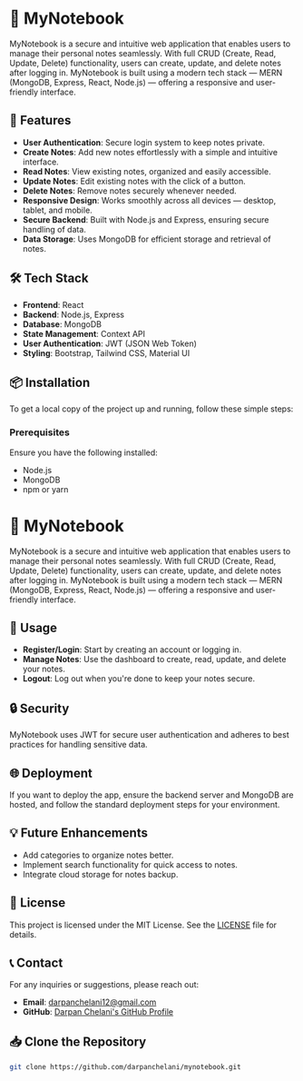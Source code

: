 # 📒 MyNotebook

MyNotebook is a secure and intuitive web application that enables users to manage their personal notes seamlessly. With full CRUD (Create, Read, Update, Delete) functionality, users can create, update, and delete notes after logging in. MyNotebook is built using a modern tech stack — MERN (MongoDB, Express, React, Node.js) — offering a responsive and user-friendly interface.

## 🚀 Features

- **User Authentication**: Secure login system to keep notes private.
- **Create Notes**: Add new notes effortlessly with a simple and intuitive interface.
- **Read Notes**: View existing notes, organized and easily accessible.
- **Update Notes**: Edit existing notes with the click of a button.
- **Delete Notes**: Remove notes securely whenever needed.
- **Responsive Design**: Works smoothly across all devices — desktop, tablet, and mobile.
- **Secure Backend**: Built with Node.js and Express, ensuring secure handling of data.
- **Data Storage**: Uses MongoDB for efficient storage and retrieval of notes.

## 🛠️ Tech Stack

- **Frontend**: React
- **Backend**: Node.js, Express
- **Database**: MongoDB
- **State Management**: Context API
- **User Authentication**: JWT (JSON Web Token)
- **Styling**: Bootstrap, Tailwind CSS, Material UI

## 📦 Installation

To get a local copy of the project up and running, follow these simple steps:

### Prerequisites

Ensure you have the following installed:
- Node.js
- MongoDB
- npm or yarn

# 📒 MyNotebook

MyNotebook is a secure and intuitive web application that enables users to manage their personal notes seamlessly. With full CRUD (Create, Read, Update, Delete) functionality, users can create, update, and delete notes after logging in. MyNotebook is built using a modern tech stack — MERN (MongoDB, Express, React, Node.js) — offering a responsive and user-friendly interface.

## 📜 Usage

- **Register/Login**: Start by creating an account or logging in.
- **Manage Notes**: Use the dashboard to create, read, update, and delete your notes.
- **Logout**: Log out when you're done to keep your notes secure.

## 🔒 Security

MyNotebook uses JWT for secure user authentication and adheres to best practices for handling sensitive data.

## 🌐 Deployment

If you want to deploy the app, ensure the backend server and MongoDB are hosted, and follow the standard deployment steps for your environment.

## 💡 Future Enhancements

- Add categories to organize notes better.
- Implement search functionality for quick access to notes.
- Integrate cloud storage for notes backup.

## 📜 License

This project is licensed under the MIT License. See the [LICENSE](LICENSE) file for details.

## 📞 Contact

For any inquiries or suggestions, please reach out:

- **Email**: [darpanchelani12@gmail.com](mailto:darpanchelani12@gmail.com)
- **GitHub**: [Darpan Chelani's GitHub Profile](https://github.com/darpanchelani)

## 📥 Clone the Repository

```bash
git clone https://github.com/darpanchelani/mynotebook.git


